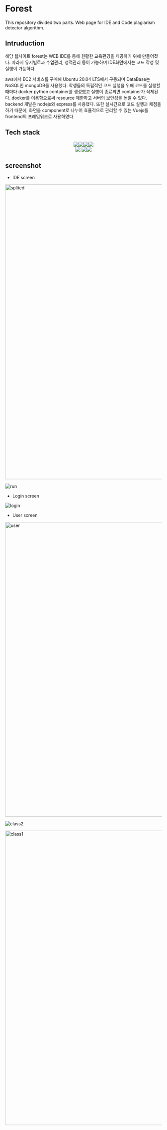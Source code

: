 


# Forest

This repository divided two parts. Web page for IDE and Code plagiarism detector algorithm.

  


## Intruduction
해당 웹사이트 forest는 WEB IDE를 통해 원활한 교육환경을 제공하기 위해 만들어졌다. 따라서 유저별로과 수업관리, 성적관리 등이 가능하며 IDE화면에서는 코드 작성 및 실행이 가능하다.

aws에서 EC2 서비스를 구매해 Ubuntu 20.04 LTS에서 구동되며 DataBase는 NoSQL인 mongoDB를 사용했다. 학생들의 독립적인 코드 실행을 위해 코드를 실행할 때마다 docker python container를 생성했고 실행이 종료되면 container가 삭제된다. docker를 이용함으로써 resource 제한하고 서버의 보안성을 높일 수 있다. backend 개발은 nodejs와 express를 사용했다. 또한 실시간으로 코드 실행과 채점을 하기 때문에, 화면을 component로 나누어 효율적으로 관리할 수 있는 Vuejs를 frontend의 프레임워크로 사용하였다


## Tech stack
  

<div align="center">
<img src="https://img.shields.io/badge/mongodb-47A248?style=for-the-badge&logo=mongodb&logoColor=white"><img src="https://img.shields.io/badge/vuetify-4FC08D?style=for-the-badge&logo=vuetify&logoColor=white"><img src="https://img.shields.io/badge/node.js-339933?style=for-the-badge&logo=node.js&logoColor=white"><img src="https://img.shields.io/badge/express-000000?style=for-the-badge&logo=express&logoColor=white">
</div>

<div align="center">
  <img src="https://img.shields.io/badge/amazonec2-FF9900?style=for-the-badge&logo=amazonec2&logoColor=white">
<img src="https://img.shields.io/badge/docker-2496ED?style=for-the-badge&logo=docker&logoColor=white"><img src="https://img.shields.io/badge/socket.io-010101?style=for-the-badge&logo=socket.io&logoColor=white">
</div>


## screenshot

- IDE screen

<img width="947" alt="splited" src="https://user-images.githubusercontent.com/52347271/230982502-601c7b15-42a8-4155-8074-e8be1f696aa5.png">

![run](https://user-images.githubusercontent.com/52347271/230982511-6f7663ba-234a-4570-bc8e-0cea3ecfaf0f.jpg)

- Login screen

![login](https://user-images.githubusercontent.com/52347271/230982509-260c2a49-a450-4377-bb0d-3f82488ea597.jpg)

- User screen

<img width="946" alt="user" src="https://user-images.githubusercontent.com/52347271/230982507-a879b06e-101e-4477-838d-3d7e1a9f0575.png">

![class2](https://user-images.githubusercontent.com/52347271/230982499-281958ab-05e3-4404-801c-b0c7d93dcc5c.png)

<img width="946" alt="class1" src="https://user-images.githubusercontent.com/52347271/230982505-189fabb7-2263-4c56-a75e-6e296d4aa2ac.png">


